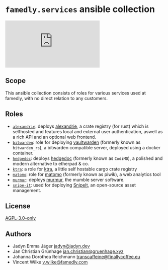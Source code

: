 # `famedly.services` ansible collection

![Matrix](https://img.shields.io/matrix/ansible-famedly:matrix.org)

## Scope

This ansible collection consists of roles for various services used at famedly,
with no direct relation to any customers.

## Roles

- [`alexandrie`](roles/alexandrie/README.md): deploys [alexandrie](https://hirevo.github.io/alexandrie/introduction.html),
  a crate registry (for rust) which is selfhosted and features local and external
  user authentication, aswell as a rich API and an optional web frontend.
- [`bitwarden`](roles/bitwarden/README.md): role for deploying [vaultwarden](https://github.com/dani-garcia/vaultwarden)
  (formerly known as `bitwarden_rs`), a bitwarden compatible server, deployed using a docker container.
- [`hedgedoc`](roles/hedgedoc/README.md): deploys [hedgedoc](https://hedgedoc.org/) (formerly known as `CodiMD`),
  a polished and modern alternative to etherpad & co.
- [`ktra`](roles/ktra/README.md): a role for [ktra](https://book.ktra.dev/), a little self hostable cargo crate registry
- [`matomo`](roles/matomo/README.md): role for [matomo](https://matomo.org/) (formerly known as piwik), a web analytics tool
- [`murmur`](roles/murmur/README.md): deploys [murmur](https://www.mumble.info/downloads/), the mumble server software.
- [`snipe-it`](roles/snipe-it/README.md): used for deploying [SnipeIt](https://snipeitapp.com/), an open-source asset management.

## License

[AGPL-3.0-only](LICENSE.md)

## Authors

- Jadyn Emma Jäger <jadyn@jadyn.dev>
- Jan Christian Grünhage <jan.christian@gruenhage.xyz>
- Johanna Dorothea Reichmann <transcaffeine@finallycoffee.eu>
- Vincent Wilke <v.wilke@famedly.com>
